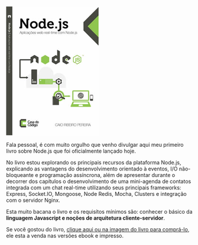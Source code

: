 [![Livro: Aplicações web real-time com Node.js](../images/livro-aplicacoes-web-real-time-com-nodejs.jpg "Livro: Aplicações web real-time com Node.js")](https://casadocodigo.refersion.com/l/630.1389 "Livro: Aplicações web real-time com Node.js")

Fala pessoal, é com muito orgulho que venho divulgar aqui meu primeiro livro sobre Node.js que foi oficialmente lançado hoje.

No livro estou explorando os principais recursos da plataforma Node.js, explicando as vantagens do desenvolvimento orientado à eventos, I/O não-bloqueante e programação assíncrona, além de apresentar durante o decorrer dos capítulos o desenvolvimento de uma mini-agenda de contatos integrada com um chat real-time utilizando seus principais frameworks: Express, Socket.IO, Mongoose, Node Redis, Mocha, Clusters e integração com o servidor Nginx.

Esta muito bacana o livro e os requisítos mínimos são: conhecer o básico da **linguagem Javascript e noções de arquitetura cliente-servidor**.

Se você gostou do livro, [clique aqui ou na imagem do livro para comprá-lo](https://casadocodigo.refersion.com/l/630.1389 "Livro: Aplicações web real-time com Node.js"), ele esta a venda nas versões ebook e impresso.